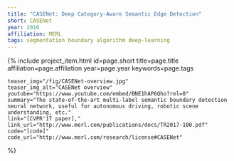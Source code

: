 ```yaml
---
title: "CASENet: Deep Category-Aware Semantic Edge Detection"
short: CASENet
year: 2016
affiliation: MERL
tags: segmentation boundary algorithm deep-learning
---
```

{% include project_item.html
	id=page.short
	title=page.title
	affiliation=page.affiliation
	year=page.year
	keywords=page.tags

	teaser_img="/fig/CASENet-overview.jpg"
	teaser_img_alt="CASENet overview"
	youtube="https://www.youtube.com/embed/BNE1hAP6Qho?rel=0"
	summary="The state-of-the-art multi-label semantic boundary detection neural network, useful for autonomous driving, robotic scene understanding, etc."
	link="[CVPR'17 paper],"
	link_url="http://www.merl.com/publications/docs/TR2017-100.pdf"
	code="[code]"
	code_url="http://www.merl.com/research/license#CASENet"
%}
